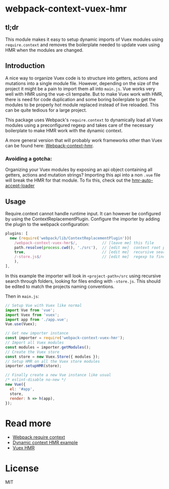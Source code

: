 # webpack-context-vuex-hmr

## tl;dr
This module makes it easy to setup dynamic imports of Vuex modules using 
`require.context` and removes the boilerplate needed to update vuex using HMR when the modules are changed.

## Introduction
A nice way to organize Vuex code is to structure into getters, actions and mutations into a single module file. However, depending on the size of the project it might be a pain to import them all into `main.js`. 
Vue works very well with HMR using the vue-cli tempalte. But to make Vuex work with HMR, there is need for code duplication and some boring boilerplate to get the modules to be properly hot module replaced instead of live reloaded. This can be quite tedious for a large project.

This package uses Webpack's `require.context` to dynamically load all Vuex modules using a preconfigured regexp and takes care of the necessary boilerplate to make HMR work with the dynamic context.  

A more general version that will probably work frameworks other than Vuex can be found here: [Webpack-context-hmr](https://github.com/presidenten/webpack-context-hmr).

### Avoiding a gotcha: 
Organizing your Vuex modules by exposing an api object containing all getters, actions and mutation strings? Importing this api into a non `.vue` file will break the HMR for that module. To fix this, check out the [hmr-auto-accept-loader](https://github.com/presidenten/hmr-auto-accept-loader)

## Usage
Require.context cannot handle runtime input. It can however be configured by using the ContextReplacementPlugin.
Configure the importer by adding the plugin to the webpack configuration:
```javascript
plugins: [
  new (require('webpack/lib/ContextReplacementPlugin'))(
    /webpack-context-vuex-hmr$/,           // [leave me] this file
    path.resolve(process.cwd(), './src'),  // [edit me]  context root path
    true,                                  // [edit me]  recursive search
    /-store.js$/                           // [edit me]  regexp to find modules
    ),
],
```
In this example the importer will look in `<project-path>/src` using recursive search through folders, looking for files ending with `-store.js`. This should be edited to match the projects naming conventions. 


Then in `main.js`:
```javascript
// Setup Vue with Vuex like normal
import Vue from 'vue';
import Vuex from 'vuex';
import app from './app.vue';
Vue.use(Vuex);

// Get new importer instance
const importer = require('webpack-context-vuex-hmr');
// Import all Vuex modules
const modules = importer.getModules();
// Create the Vuex store
const store = new Vuex.Store({ modules });
// Setup HMR on all the Vuex store modules
importer.setupHMR(store);

// Finally create a new Vue instance like usual
/* eslint-disable no-new */
new Vue({
  el: '#app',
  store,
  render: h => h(app),
});
```

# Read more
- [Webpack require context](https://webpack.github.io/docs/context.html)
- [Dynamic context HMR example](https://github.com/AlexLeung/webpack-hot-module-reload-with-context-example)
- [Vuex HMR](https://vuex.vuejs.org/en/hot-reload.html)

# License
MIT


